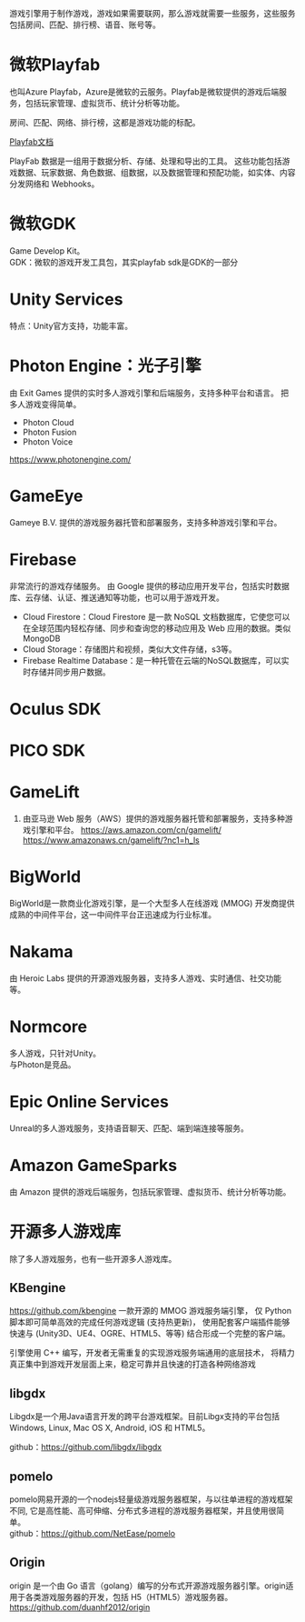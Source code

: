 游戏引擎用于制作游戏，游戏如果需要联网，那么游戏就需要一些服务，这些服务包括房间、匹配、排行榜、语音、账号等。  

# 微软Playfab
也叫Azure Playfab，Azure是微软的云服务。Playfab是微软提供的游戏后端服务，包括玩家管理、虚拟货币、统计分析等功能。

房间、匹配、网络、排行榜，这都是游戏功能的标配。  

[Playfab文档](https://learn.microsoft.com/zh-cn/gaming/playfab/personas/developer)

PlayFab 数据是一组用于数据分析、存储、处理和导出的工具。 这些功能包括游戏数据、玩家数据、角色数据、组数据，以及数据管理和预配功能，如实体、内容分发网络和 Webhooks。

# 微软GDK
Game Develop Kit。  
GDK：微软的游戏开发工具包，其实playfab sdk是GDK的一部分
# Unity Services
特点：Unity官方支持，功能丰富。  


# Photon Engine：光子引擎
由 Exit Games 提供的实时多人游戏引擎和后端服务，支持多种平台和语言。
把多人游戏变得简单。  
* Photon Cloud
* Photon Fusion
* Photon Voice

https://www.photonengine.com/

# GameEye
Gameye B.V. 提供的游戏服务器托管和部署服务，支持多种游戏引擎和平台。
# Firebase
非常流行的游戏存储服务。  由 Google 提供的移动应用开发平台，包括实时数据库、云存储、认证、推送通知等功能，也可以用于游戏开发。
* Cloud Firestore：Cloud Firestore 是一款 NoSQL 文档数据库，它使您可以在全球范围内轻松存储、同步和查询您的移动应用及 Web 应用的数据。类似MongoDB
* Cloud Storage：存储图片和视频，类似大文件存储，s3等。
* Firebase Realtime Database：是一种托管在云端的NoSQL数据库，可以实时存储并同步用户数据。  


# Oculus SDK

# PICO SDK

# GameLift
1. 由亚马逊 Web 服务（AWS）提供的游戏服务器托管和部署服务，支持多种游戏引擎和平台。
https://aws.amazon.com/cn/gamelift/
https://www.amazonaws.cn/gamelift/?nc1=h_ls
# BigWorld
BigWorld是一款商业化游戏引擎，是一个大型多人在线游戏 (MMOG) 开发商提供成熟的中间件平台，这一中间件平台正迅速成为行业标准。

# Nakama
由 Heroic Labs 提供的开源游戏服务器，支持多人游戏、实时通信、社交功能等。


# Normcore
多人游戏，只针对Unity。  
与Photon是竞品。  

# Epic Online Services
Unreal的多人游戏服务，支持语音聊天、匹配、端到端连接等服务。  

# Amazon GameSparks
由 Amazon 提供的游戏后端服务，包括玩家管理、虚拟货币、统计分析等功能。


# 开源多人游戏库
除了多人游戏服务，也有一些开源多人游戏库。  
## KBengine
https://github.com/kbengine
一款开源的 MMOG 游戏服务端引擎， 仅 Python 脚本即可简单高效的完成任何游戏逻辑 (支持热更新)， 使用配套客户端插件能够快速与 (Unity3D、UE4、OGRE、HTML5、等等) 结合形成一个完整的客户端。

引擎使用 C++ 编写，开发者无需重复的实现游戏服务端通用的底层技术， 将精力真正集中到游戏开发层面上来，稳定可靠并且快速的打造各种网络游戏

## libgdx
Libgdx是一个用Java语言开发的跨平台游戏框架。目前Libgx支持的平台包括Windows, Linux, Mac OS X, Android, iOS 和 HTML5。

github：https://github.com/libgdx/libgdx


## pomelo
pomelo网易开源的一个nodejs轻量级游戏服务器框架，与以往单进程的游戏框架不同, 它是高性能、高可伸缩、分布式多进程的游戏服务器框架，并且使用很简单。  
github：https://github.com/NetEase/pomelo

## Origin
origin 是一个由 Go 语言（golang）编写的分布式开源游戏服务器引擎。origin适用于各类游戏服务器的开发，包括 H5（HTML5）游戏服务器。  
https://github.com/duanhf2012/origin
